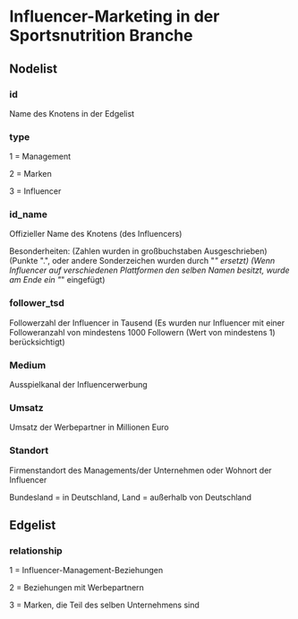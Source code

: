 # Influencer-Marketing in der Sportsnutrition Branche

## Nodelist


### id
Name des Knotens in der Edgelist

### type
1 = Management

2 = Marken

3 = Influencer

### id_name
Offizieller Name des Knotens (des Influencers)

Besonderheiten:
(Zahlen wurden in großbuchstaben Ausgeschrieben)
(Punkte ".", oder andere Sonderzeichen wurden durch "_" ersetzt)
(Wenn Influencer auf verschiedenen Plattformen den selben Namen besitzt, wurde am Ende ein "_" eingefügt)

### follower_tsd
Followerzahl der Influencer in Tausend
(Es wurden nur Influencer mit einer Followeranzahl von mindestens 1000 Followern (Wert von mindestens 1) berücksichtigt)

### Medium
Ausspielkanal der Influencerwerbung

### Umsatz
Umsatz der Werbepartner in Millionen Euro

### Standort
Firmenstandort des Managements/der Unternehmen oder Wohnort der Influencer

Bundesland = in Deutschland, Land = außerhalb von Deutschland

## Edgelist
### relationship
1 = Influencer-Management-Beziehungen

2 = Beziehungen mit Werbepartnern

3 = Marken, die Teil des selben Unternehmens sind
